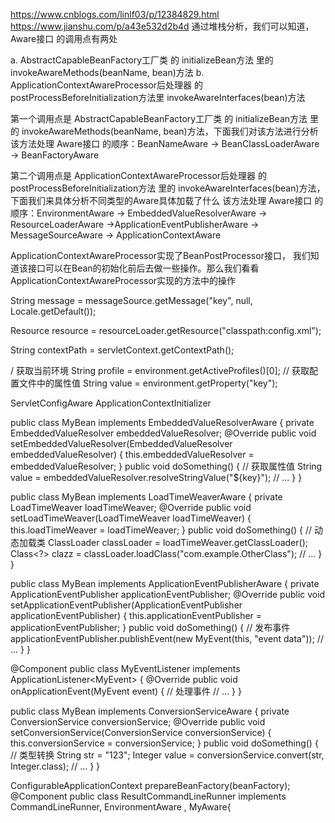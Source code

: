 
https://www.cnblogs.com/linlf03/p/12384829.html
https://www.jianshu.com/p/a43e532d2b4d
通过堆栈分析，我们可以知道，Aware接口 的调用点有两处

a.  AbstractCapableBeanFactory工厂类 的 initializeBean方法 里的 invokeAwareMethods(beanName, bean)方法
b. ApplicationContextAwareProcessor后处理器 的 postProcessBeforeInitialization方法里 invokeAwareInterfaces(bean)方法

第一个调用点是 AbstractCapableBeanFactory工厂类 的 initializeBean方法 里的 invokeAwareMethods(beanName, bean)方法，下面我们对该方法进行分析
该方法处理 Aware接口 的顺序：BeanNameAware -> BeanClassLoaderAware -> BeanFactoryAware

第二个调用点是 ApplicationContextAwareProcessor后处理器 的 postProcessBeforeInitialization方法 里的 invokeAwareInterfaces(bean)方法，下面我们来具体分析不同类型的Aware具体加载了什么
该方法处理 Aware接口 的顺序：EnvironmentAware -> EmbeddedValueResolverAware -> ResourceLoaderAware ->ApplicationEventPublisherAware -> MessageSourceAware -> ApplicationContextAware


ApplicationContextAwareProcessor实现了BeanPostProcessor接口，
我们知道该接口可以在Bean的初始化前后去做一些操作。那么我们看看ApplicationContextAwareProcessor实现的方法中的操作


String message = messageSource.getMessage("key", null, Locale.getDefault());

Resource resource = resourceLoader.getResource("classpath:config.xml");

String contextPath = servletContext.getContextPath();

/ 获取当前环境
String profile = environment.getActiveProfiles()[0];
// 获取配置文件中的属性值
String value = environment.getProperty("key");

ServletConfigAware
ApplicationContextInitializer



public class MyBean implements EmbeddedValueResolverAware {
private EmbeddedValueResolver embeddedValueResolver;
    @Override
    public void setEmbeddedValueResolver(EmbeddedValueResolver embeddedValueResolver) {
        this.embeddedValueResolver = embeddedValueResolver;
    }
    public void doSomething() {
        // 获取属性值
        String value = embeddedValueResolver.resolveStringValue("${key}");
        // ...
    }
}


public class MyBean implements LoadTimeWeaverAware {
private LoadTimeWeaver loadTimeWeaver;
    @Override
    public void setLoadTimeWeaver(LoadTimeWeaver loadTimeWeaver) {
        this.loadTimeWeaver = loadTimeWeaver;
    }
    public void doSomething() {
        // 动态加载类
        ClassLoader classLoader = loadTimeWeaver.getClassLoader();
        Class&lt;?&gt; clazz = classLoader.loadClass("com.example.OtherClass");
        // ...
    }
}



public class MyBean implements ApplicationEventPublisherAware {
private ApplicationEventPublisher applicationEventPublisher;
    @Override
    public void setApplicationEventPublisher(ApplicationEventPublisher applicationEventPublisher) {
        this.applicationEventPublisher = applicationEventPublisher;
    }
    public void doSomething() {
        // 发布事件
        applicationEventPublisher.publishEvent(new MyEvent(this, "event data"));
        // ...
    }
}

@Component
public class MyEventListener implements ApplicationListener&lt;MyEvent&gt; {
@Override
public void onApplicationEvent(MyEvent event) {
// 处理事件
// ...
}
}



public class MyBean implements ConversionServiceAware {
private ConversionService conversionService;
    @Override
    public void setConversionService(ConversionService conversionService) {
        this.conversionService = conversionService;
    }
    public void doSomething() {
        // 类型转换
        String str = "123";
        Integer value = conversionService.convert(str, Integer.class);
        // ...
    }
}

ConfigurableApplicationContext
prepareBeanFactory(beanFactory);
@Component
public class ResultCommandLineRunner implements CommandLineRunner, EnvironmentAware , MyAware{
